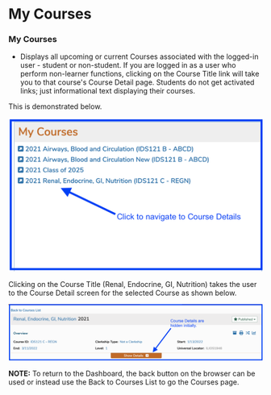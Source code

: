 # My Courses

### **My Courses**

* Displays all upcoming or current Courses associated with the logged-in user - student or non-student. If you are logged in as a user who perform non-learner functions, clicking on the Course Title link will take you to that course's Course Detail page. Students do not get activated links; just informational text displaying their courses.

This is demonstrated below.

![](<../.gitbook/assets/Screen Shot 2022-04-21 at 2.28.08 PM.png>)

Clicking on the Course Title (Renal, Endocrine, GI, Nutrition) takes the user to the Course Detail screen for the selected Course as shown below.

![](<../.gitbook/assets/Screen Shot 2022-04-21 at 2.32.29 PM.png>)

**NOTE:** To return to the Dashboard, the back button on the browser can be used or instead use the Back to Courses List to go the Courses page.
